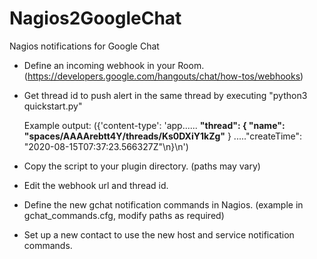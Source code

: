 # Nagios2GoogleChat

Nagios notifications for Google Chat

* Define an incoming webhook in your Room.</br>
(https://developers.google.com/hangouts/chat/how-tos/webhooks)

* Get thread id to push alert in the same thread by executing "python3 quickstart.py"

  Example output:
 ({'content-type': 'app...... **"thread": { "name": "spaces/AAAArebtt4Y/threads/Ks0DXiY1kZg"**  } ....."createTime": "2020-08-15T07:37:23.566327Z"\n}\n')

* Copy the script to your plugin directory. (paths may vary)

* Edit the webhook url and thread id.

* Define the new gchat notification commands in Nagios.
(example in gchat_commands.cfg, modify paths as required)

* Set up a new contact to use the new host and service notification commands.
